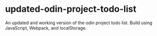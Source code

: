 # updated-odin-project-todo-list
An updated and working version of the odin project todo list. Build using JavaScript, Webpack, and localStorage.
